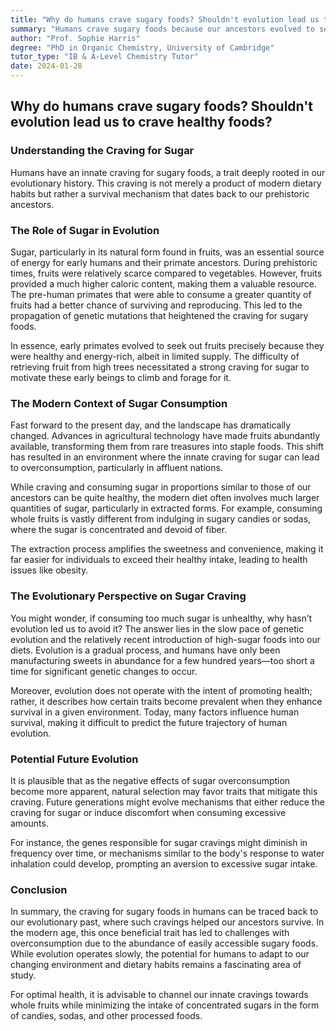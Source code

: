 ```yaml
---
title: "Why do humans crave sugary foods? Shouldn't evolution lead us to crave healthy foods?"
summary: "Humans crave sugary foods because our ancestors evolved to seek out rare, calorie-rich fruits for survival. While healthy in moderation, modern abundance of processed sugars leads to over-consumption and health risks. Evolution may eventually lead to a decreased craving for sugar, but it's a slow process."
author: "Prof. Sophie Harris"
degree: "PhD in Organic Chemistry, University of Cambridge"
tutor_type: "IB & A-Level Chemistry Tutor"
date: 2024-01-28
---
```


## Why do humans crave sugary foods? Shouldn't evolution lead us to crave healthy foods?

### Understanding the Craving for Sugar

Humans have an innate craving for sugary foods, a trait deeply rooted in our evolutionary history. This craving is not merely a product of modern dietary habits but rather a survival mechanism that dates back to our prehistoric ancestors. 

### The Role of Sugar in Evolution

Sugar, particularly in its natural form found in fruits, was an essential source of energy for early humans and their primate ancestors. During prehistoric times, fruits were relatively scarce compared to vegetables. However, fruits provided a much higher caloric content, making them a valuable resource. The pre-human primates that were able to consume a greater quantity of fruits had a better chance of surviving and reproducing. This led to the propagation of genetic mutations that heightened the craving for sugary foods. 

In essence, early primates evolved to seek out fruits precisely because they were healthy and energy-rich, albeit in limited supply. The difficulty of retrieving fruit from high trees necessitated a strong craving for sugar to motivate these early beings to climb and forage for it. 

### The Modern Context of Sugar Consumption

Fast forward to the present day, and the landscape has dramatically changed. Advances in agricultural technology have made fruits abundantly available, transforming them from rare treasures into staple foods. This shift has resulted in an environment where the innate craving for sugar can lead to overconsumption, particularly in affluent nations. 

While craving and consuming sugar in proportions similar to those of our ancestors can be quite healthy, the modern diet often involves much larger quantities of sugar, particularly in extracted forms. For example, consuming whole fruits is vastly different from indulging in sugary candies or sodas, where the sugar is concentrated and devoid of fiber. 

The extraction process amplifies the sweetness and convenience, making it far easier for individuals to exceed their healthy intake, leading to health issues like obesity. 

### The Evolutionary Perspective on Sugar Craving

You might wonder, if consuming too much sugar is unhealthy, why hasn’t evolution led us to avoid it? The answer lies in the slow pace of genetic evolution and the relatively recent introduction of high-sugar foods into our diets. Evolution is a gradual process, and humans have only been manufacturing sweets in abundance for a few hundred years—too short a time for significant genetic changes to occur. 

Moreover, evolution does not operate with the intent of promoting health; rather, it describes how certain traits become prevalent when they enhance survival in a given environment. Today, many factors influence human survival, making it difficult to predict the future trajectory of human evolution. 

### Potential Future Evolution

It is plausible that as the negative effects of sugar overconsumption become more apparent, natural selection may favor traits that mitigate this craving. Future generations might evolve mechanisms that either reduce the craving for sugar or induce discomfort when consuming excessive amounts. 

For instance, the genes responsible for sugar cravings might diminish in frequency over time, or mechanisms similar to the body's response to water inhalation could develop, prompting an aversion to excessive sugar intake.

### Conclusion

In summary, the craving for sugary foods in humans can be traced back to our evolutionary past, where such cravings helped our ancestors survive. In the modern age, this once beneficial trait has led to challenges with overconsumption due to the abundance of easily accessible sugary foods. While evolution operates slowly, the potential for humans to adapt to our changing environment and dietary habits remains a fascinating area of study. 

For optimal health, it is advisable to channel our innate cravings towards whole fruits while minimizing the intake of concentrated sugars in the form of candies, sodas, and other processed foods.
    